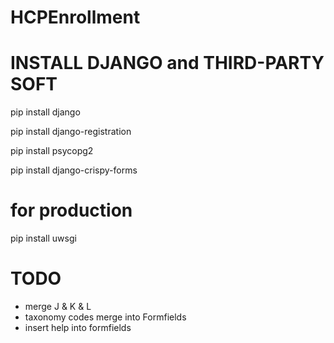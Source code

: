 HCPEnrollment
=============

INSTALL DJANGO and THIRD-PARTY SOFT
====================================
pip install django

pip install django-registration

pip install psycopg2

pip install django-crispy-forms

# for production

pip install uwsgi

TODO
=====
- merge J & K & L
- taxonomy codes merge into Formfields
- insert help into formfields